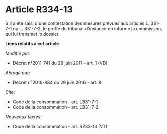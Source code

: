 # Article R334-13

S'il a été saisi d'une contestation des mesures prévues aux articles L. 331-7-1 ou L. 331-7-2, le greffe du tribunal
d'instance en informe la commission, qui lui transmet le dossier.

**Liens relatifs à cet article**

_Modifié par_:

  - Décret n°2011-741 du 28 juin 2011 - art. 1 (VD)

_Abrogé par_:

  - Décret n°2016-884 du 29 juin 2016 - art. 8

_Cite_:

  - Code de la consommation - art. L331-7-1
  - Code de la consommation - art. L331-7-2

_Nouveaux textes_:

  - Code de la consommation - art. R733-13 (VT)
